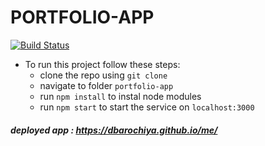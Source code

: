 # PORTFOLIO-APP 
[![Build Status](https://travis-ci.org/dbarochiya/me.svg?branch=master)](https://travis-ci.org/dbarochiya/me)

- To run this project follow these steps: 
  - clone the repo using `git clone`
  - navigate to folder `portfolio-app`
  - run `npm install` to instal node modules
  - run `npm start` to start the service on `localhost:3000`
    
##### deployed app : https://dbarochiya.github.io/me/
